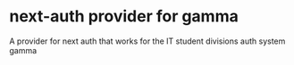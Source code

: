 # next-auth provider for gamma
A provider for next auth that works for the IT student divisions auth system gamma